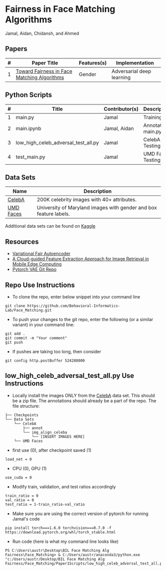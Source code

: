 # Fairness in Face Matching Algorithms
Jamal, Aidan, Chidansh, and Ahmed

## Papers
| # 	| Paper Title                                 	| Features(s) 	| Implementation            	|
|---	|---------------------------------------------	|----------------	|---------------------------	|
| 1 	| [Toward Fairness in Face Matching Algorithms](https://wp.comminfo.rutgers.edu/vsingh/wp-content/uploads/sites/110/2019/09/Workshop_paper_CameraReady.pdf) 	| Gender         	| Adversarial deep learning 	|

## Python Scripts
| # 	| Title                               	| Contributor(s) 	| Description       	|
|---	|-------------------------------------	|----------------	|-------------------	|
| 1 	| main.py                             	| Jamal          	| Training          	|
| 2 	| main.ipynb                          	| Jamal, Aidan   	| Annotated main.py 	|
| 3 	| low_high_celeb_adversal_test_all.py 	| Jamal          	| CelebA Testing    	|
| 4 	| test_main.py                        	| Jamal          	| UMD Faces Testing 	|

## Data Sets
| Name      	| Description                                                  	|
|-----------	|--------------------------------------------------------------	|
| [CelebA](http://mmlab.ie.cuhk.edu.hk/projects/CelebA.html)    	| 200K celebrity images with 40+ attributes.                   	|
| [UMD Faces](https://www.umdfaces.io/) 	| University of Maryland images with gender and box feature labels. 	|

Additional data sets can be found on [Kaggle](https://www.kaggle.com/c/deepfake-detection-challenge/discussion/121594)

## Resources
- [Variational Fair Autoencoder](https://github.com/dendisuhubdy/vfae/blob/master/vfae.py)
- [A Cloud-guided Feature Extraction Approach for Image Retrieval in Mobile Edge Computing](https://ieeexplore.ieee.org/document/8851250)
- [Pytorch VAE Git Repo](https://github.com/AntixK/PyTorch-VAE)

## Repo Use Instructions
- To clone the repo, enter below snippet into your command line 
```
git clone https://github.com/Behavioral-Informatics-Lab/Face_Matching.git
```
- To push your changes to the git repo, enter the following (or a similar variant) in your command line:
```
git add .
git commit -m "Your comment"
git push
```
- If pushes are taking too long, then consider 
```
git config http.postBuffer 524288000
```
## low_high_celeb_adversal_test_all.py Use Instructions
- Locally install the images ONLY from the [CelebA](http://mmlab.ie.cuhk.edu.hk/projects/CelebA.html) data set. This should be a zip file. The annotations should already be a part of the repo. The file structure:

```
├── Checkpoints
└── Data Sets
    └── CelebA
        ├── annot
        └── img_align_celeba
            └── [INSERT IMAGES HERE]
    └── UMD Faces
```
- first use (0), after checkpoint saved (1)
```
load_net = 0 
```
- CPU (0), GPU (1)
```
use_cuda = 0 
```
- Modify train, validation, and test ratios accordingly
```
train_ratio = 0
val_ratio = 0
test_ratio = 1-train_ratio-val_ratio
```
- Make sure you are using the correct version of pytorch for running Jamal's code
```
pip install torch===1.6.0 torchvision===0.7.0 -f https://download.pytorch.org/whl/torch_stable.html 
```
- Run code (here is what my command line looks like)
```
PS C:\Users\austr\Desktop\BIL Face Matching Alg Fairness\Face_Matching> & C:/Users/austr/anaconda3/python.exe "c:/Users/austr/Desktop/BIL Face Matching Alg Fairness/Face_Matching/Paper1Scripts/low_high_celeb_adversal_test_all.py"
```

